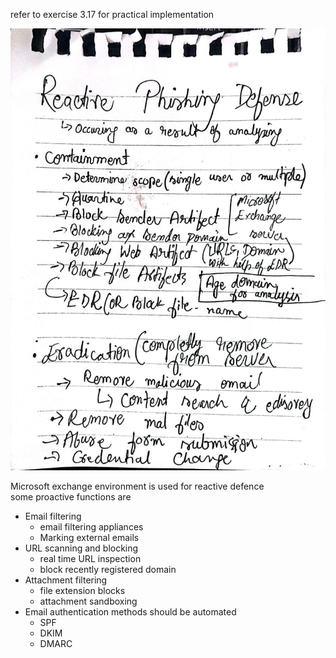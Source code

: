 refer to exercise 3.17 for practical implementation

<img src="Pasted image 20251003233445.png">

Microsoft exchange environment is used for reactive defence   
some proactive functions are

- Email filtering 
	- email filtering appliances
	- Marking external emails
- URL scanning and blocking
	- real time URL inspection
	- block recently registered domain
- Attachment filtering 
	- file extension blocks
	- attachment sandboxing
- Email authentication methods should be automated
	- SPF
	- DKIM
	- DMARC